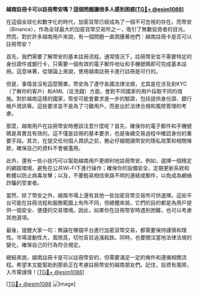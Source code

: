 **越南註冊卡可以註冊幣安嗎？這個問題讓很多人感到困惑[[TG💪+ @esim1088](https://t.me/s/esim1088)]**

在這個全球化和數字化的時代，加密貨幣已經成為了一個不可忽視的存在。而幣安（Binance），作為全球最大的加密貨幣交易所之一，吸引了無數投資者的目光。然而，對於許多越南用戶來說，有一個問題一直困擾著他們：越南註冊卡是否可以註冊幣安？

首先，我們需要了解幣安的基本註冊流程。通常情況下，註冊幣安並不需要特定的身份證件或銀行卡，只需要一個有效的電子郵件地址和手機號碼即可完成基本註冊。這意味著，從理論上來說，使用越南註冊卡進行註冊是可行的。

但是，事情並沒有這麼簡單。幣安為了遵守各國法律法規，尤其是在涉及到KYC（了解你的客戶）和AML（反洗錢）方面，會對不同國家的用戶採取不同的措施。對於越南這樣的國家，幣安可能會要求進一步的驗證，包括提供身份證、銀行帳戶資訊等。這些要求並不是為了刁難用戶，而是出於法律合規和風險管理的考慮。

那麼，越南用戶在註冊幣安時應該注意什麼呢？首先，確保你的電子郵件和手機號碼是真實且有效的。這不僅是註冊的基本要求，也是後續交易過程中確認身份的重要手段。其次，在提交任何個人資訊之前，務必仔細閱讀幣安的隱私政策和相關條款，確保自己的資料不會被濫用。

此外，還有一些小技巧可以幫助越南用戶更順利地註冊幣安。例如，選擇一個穩定的網路環境，避免在公共Wi-Fi下進行操作；確保你的設備安全，定期更新系統和軟體以防止病毒攻擊；以及，不要輕易相信來路不明的連結或郵件，以免成為網絡詐騙的受害者。

當然，除了幣安之外，越南市場上還有其他一些加密貨幣交易所可供選擇。這些平台可能在註冊流程和服務範圍上有所不同，但總體來說，它們的目的都是為用戶提供一個安全、便捷的交易環境。因此，如果你在註冊幣安時遇到困難，也可以考慮其他選項。

最後，提醒大家一句：無論在哪個平台進行加密貨幣交易，都需要保持謹慎和理性。市場波動性大，風險高，切勿盲目追漲殺跌。同時，也要關注當地法律法規的變化，確保自己的行為符合規定。

總結來說，越南註冊卡是可以註冊幣安的，但需要滿足一定的條件和遵循相關流程。希望本文能幫助到那些正在考慮註冊幣安的越南朋友們。記住，投資有風險，入市需謹慎！[[TG💪+ @esim1088](https://t.me/s/esim1088)]

[[TG💪+ @esim1088](https://t.me/s/esim1088) ![Image](https://i.postimg.cc/4NQfJmqS/Snipaste-2025-05-13-00-14-12.png)]